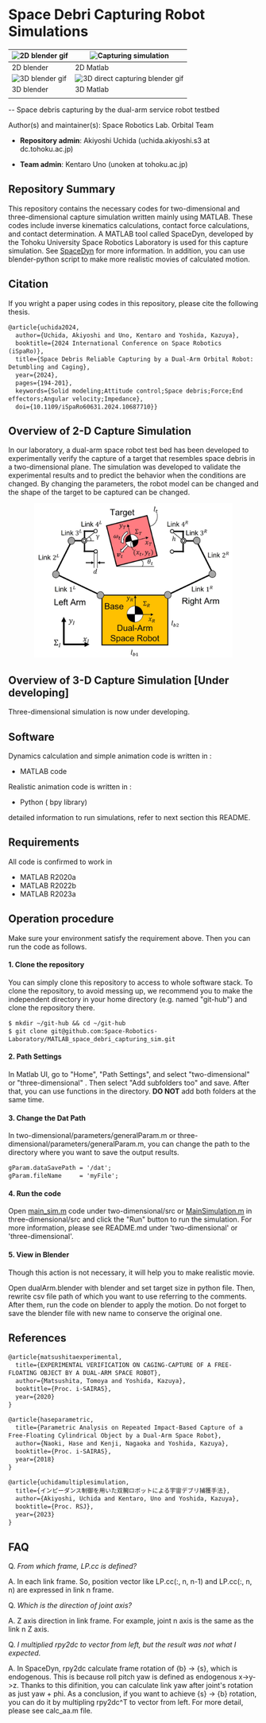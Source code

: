 # Space Debri Capturing Robot Simulations
|<img src="./docs/media/2dBlenderMov.gif" alt="2D blender gif" title="2D direct capturing blender gif">|<img src="./docs/media/2dDirect.gif" alt="Capturing simulation" title="Capturing simulation with Dual-arm service robot">|
|----|----|
|2D blender|2D Matlab|
|<img src="./docs/media/blenderMov.gif" alt="3D blender gif" title="Space debris">|<img src="./docs/media/3dFollowing.gif" alt="3D direct capturing blender gif" title="arm control by DAR in 3D space">|
|3D blender|3D Matlab|
|||

-- Space debris capturing by the dual-arm service robot testbed

Author(s) and maintainer(s): Space Robotics Lab. Orbital Team

* **Repository admin**: Akiyoshi Uchida (uchida.akiyoshi.s3 at dc.tohoku.ac.jp)

* **Team admin**: Kentaro Uno (unoken at tohoku.ac.jp)

## Repository Summary 

This repository contains the necessary codes for two-dimensional and three-dimensional capture simulation written mainly using MATLAB. These codes include inverse kinematics calculations, contact force calculations, and contact determination.
A MATLAB tool called SpaceDyn, developed by the Tohoku University Space Robotics Laboratory is used for this capture simulation. See [SpaceDyn](https://github.com/Space-Robotics-Laboratory/SpaceDyn) for more information.
In addition, you can use blender-python script to make more realistic movies of calculated motion. 

## Citation
If you wright a paper using codes in this repository, please cite the following thesis.

```
@article{uchida2024,
  author={Uchida, Akiyoshi and Uno, Kentaro and Yoshida, Kazuya},
  booktitle={2024 International Conference on Space Robotics (iSpaRo)}, 
  title={Space Debris Reliable Capturing by a Dual-Arm Orbital Robot: Detumbling and Caging}, 
  year={2024},
  pages={194-201},
  keywords={Solid modeling;Attitude control;Space debris;Force;End effectors;Angular velocity;Impedance},
  doi={10.1109/iSpaRo60631.2024.10687710}}
```

## Overview of 2-D Capture Simulation

In our laboratory, a dual-arm space robot test bed has been developed to experimentally verify the capture of a target that resembles space debris in a two-dimensional plane. The simulation was developed to validate the experimental results and to predict the behavior when the conditions are changed. By changing the parameters, the robot model can be changed and the shape of the target to be captured can be changed. 

<center>
<img src="./docs/media/simulationmodel.jpg" alt="Simulation Model" title="Simulation Model of Dual-arm Service Robot Testbet" width="400">
</center>

## Overview of 3-D Capture Simulation [Under developing]

Three-dimensional simulation is now under developing.

## Software

Dynamics calculation and simple animation code is written in :

* MATLAB code

Realistic animation code is written in :
* Python ( bpy library)


detailed information to run simulations, refer to next section this README.


## Requirements

All code is confirmed to work in

* MATLAB R2020a
* MATLAB R2022b
* MATLAB R2023a

## Operation procedure

Make sure your environment satisfy the requirement above. Then you can run the code as follows.

#### 1. Clone the repository

You can simply clone this repository to access to whole software stack. To clone the repository, to avoid messing up, we recommend you to make the independent directory in your home directory (e.g. named "git-hub") and clone the repository there.
```commandline
$ mkdir ~/git-hub && cd ~/git-hub
$ git clone git@github.com:Space-Robotics-Laboratory/MATLAB_space_debri_capturing_sim.git
```
#### 2. Path Settings
In Matlab UI, go to "Home", "Path Settings", and select "two-dimensional" or "three-dimensional" . Then select "Add subfolders too" and save. After that, you can use functions in the directory. **DO NOT** add both folders at the same time.

#### 3. Change the Dat Path
In two-dimensional/parameters/generalParam.m or three-dimensional/parameters/generalParam.m, you can change the path to the directory where you want to save the output results.
```commandline
gParam.dataSavePath = '/dat';
gParam.fileName     = 'myFile';
```

#### 4. Run the code
Open [main_sim.m](two-two-dimensional/src/main_sim.m) code under two-dimensional/src or [MainSimulation.m](three_dimensional/MainSimulation.m) in three-dimensional/src and click the "Run" button to run the simulation. For more information, please see README.md under 'two-dimensional' or 'three-dimensional'.

#### 5. View in Blender
Though this action is not necessary, it will help you to make realistic movie.

Open dualArm.blender with blender and set target size in python file. Then, rewrite csv file path of which you want to use referring to the comments. After them, run the code on blender to apply the motion.
Do not forget to save the blender file with new name to conserve the original one.

## References
```
@article{matsushitaexperimental,
  title={EXPERIMENTAL VERIFICATION ON CAGING-CAPTURE OF A FREE-FLOATING OBJECT BY A DUAL-ARM SPACE ROBOT},
  author={Matsushita, Tomoya and Yoshida, Kazuya},
  booktitle={Proc. i-SAIRAS},
  year={2020}
}
```
```
@article{haseparametric,
  title={Parametric Analysis on Repeated Impact-Based Capture of a Free-Floating Cylindrical Object by a Dual-Arm Space Robot},
  author={Naoki, Hase and Kenji, Nagaoka and Yoshida, Kazuya},
  booktitle={Proc. i-SAIRAS},
  year={2018}
}
```
```
@article{uchidamultiplesimulation,
  title={インピーダンス制御を用いた双腕ロボットによる宇宙デブリ捕獲手法},
  author={Akiyoshi, Uchida and Kentaro, Uno and Yoshida, Kazuya},
  booktitle={Proc. RSJ},
  year={2023}
}
```

## FAQ
Q. _From which frame, LP.cc is defined?_

A. In each link frame. So, position vector like LP.cc(:, n, n-1) and LP.cc(:, n, n) are expressed in link n frame.

Q. _Which is the direction of joint axis?_

A. Z axis direction in link frame. For example, joint n axis is the same as the link n Z axis.

Q. _I multiplied rpy2dc to vector from left, but the result was not what I expected._ 

A. In SpaceDyn, rpy2dc calculate frame rotation of {b} -> {s}, which is endogenous. This is because roll pitch yaw is defined as endogenous x->y->z. Thanks to this difinition, you can calculate link yaw after joint's rotation as just yaw + phi. As a conclusion, if you want to achieve {s} -> {b} rotation, you can do it by multipling rpy2dc^T to vector from left. For more detail, please see calc_aa.m file.